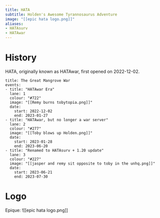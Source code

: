 ```yaml
---
title: HATA
subtitle: Holden's Awesome Tyrannosaurus Adventure
image: "[[epic hata logo.png]]"
aliases:
- HATAsurv
- HATAwar
---
```


# History
HATA, originally known as HATAwar, first opened on 2022-12-02.

```infobox-timeline
title: The Great Mangrove War
events:
- title: "HATAwar Era"
  lane: 1
  colour: "#722"
  image: "[[Remy burns tobytopia.png]]"
  date:
    start: 2022-12-02
    end: 2023-01-27
- title: "HATAwar, but no longer a war server"
  lane: 2
  colour: "#277"
  image: "[[Toby blows up Holden.png]]"
  date:
    start: 2023-01-28
    end: 2023-06-20
- title: "Renamed to HATAsurv + 1.20 update"
  lane: 3
  colour: "#227"
  image: "[[jasper and remy sit opposite to toby in the unhq.png]]"
  date:
    start: 2023-06-21
    end: 2023-07-30
```

# Logo

Epique: 
![[epic hata logo.png]]